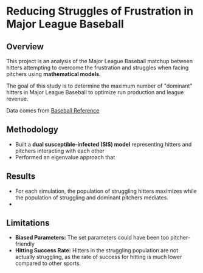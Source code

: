 # Reducing Struggles of Frustration in Major League Baseball

## Overview 
This project is an analysis of the Major League Baseball matchup between hitters attempting to overcome the frustration and struggles when facing pitchers using **mathematical models**.

The goal of this study is to determine the maximum number of "dominant" hitters in Major League Baseball to optimize run production and league revenue.

Data comes from [Baseball Reference](https://www.baseball-reference.com/)

## Methodology 
- Built a **dual susceptible-infected (SIS) model** representing hitters and pitchers interacting with each other
- Performed an eigenvalue approach that 

## Results
- For each simulation, the population of struggling hitters maximizes while the population of struggling and dominant pitchers mediates.
- 

## Limitations
- **Biased Parameters:** The set parameters could have been too pitcher-friendly
- **Hitting Success Rate:** Hitters in the struggling population are not actually struggling, as the rate of success for hitting is much lower compared to other sports.
